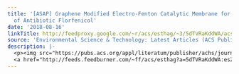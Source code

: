 ```yaml
---
title: '[ASAP] Graphene Modified Electro-Fenton Catalytic Membrane for in Situ Degradation
  of Antibiotic Florfenicol'
date: '2018-08-16'
linkTitle: http://feedproxy.google.com/~r/acs/esthag/~3/5dTVRaKddWA/acs.est.8b01894
source: 'Environmental Science & Technology: Latest Articles (ACS Publications)'
description: |-
  <p><img src="https://pubs.acs.org/appl/literatum/publisher/achs/journals/content/esthag/0/esthag.ahead-of-print/acs.est.8b01894/20180816/images/medium/es-2018-018944_0007.gif" alt="TOC Graphic"/></p><div><cite>Environmental Science & Technology</cite></div><div>DOI: 10.1021/acs.est.8b01894</div><div class="feedflare">
  <a href="http://feeds.feedburner.com/~ff/acs/esthag?a=5dTVRaKddWA:esZCaApvxNk:yIl2AUoC8zA"><img src="http://feeds.feedburner.com/~ff/acs/esthag?d=yIl2AUoC8zA" border="0"></img></a>
---
```


